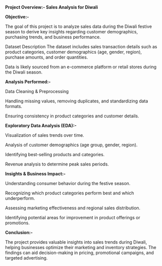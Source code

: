 **Project Overview:- Sales Analysis for Diwali**

**Objective:-**

The goal of this project is to analyze sales data during the Diwali festive season to derive key insights regarding customer demographics, purchasing trends, and business performance.

Dataset Description
The dataset includes sales transaction details such as product categories, customer demographics (age, gender, region), purchase amounts, and order quantities.

Data is likely sourced from an e-commerce platform or retail stores during the Diwali season.

**Analysis Performed:-**

Data Cleaning & Preprocessing

Handling missing values, removing duplicates, and standardizing data formats.

Ensuring consistency in product categories and customer details.

**Exploratory Data Analysis (EDA):-**

Visualization of sales trends over time.

Analysis of customer demographics (age group, gender, region).

Identifying best-selling products and categories.

Revenue analysis to determine peak sales periods.

**Insights & Business Impact:-**

Understanding consumer behavior during the festive season.

Recognizing which product categories perform best and which underperform.

Assessing marketing effectiveness and regional sales distribution.

Identifying potential areas for improvement in product offerings or promotions.

**Conclusion:-**

The project provides valuable insights into sales trends during Diwali, helping businesses optimize their marketing and inventory strategies. The findings can aid decision-making in pricing, promotional campaigns, and targeted advertising.




